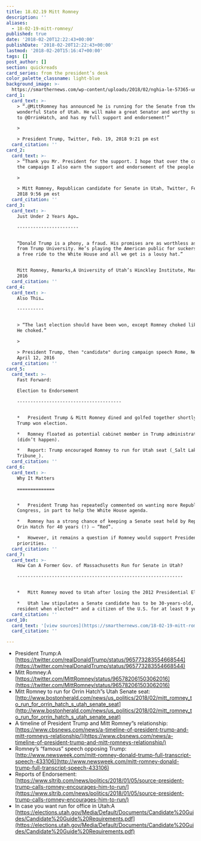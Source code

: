 ```yaml
---
title: 18.02.19 Mitt Romney
description: ''
aliases:
  - 18-02-19-mitt-romney/
published: true
date: '2018-02-20T12:22:43+00:00'
publishDate: '2018-02-20T12:22:43+00:00'
lastmod: '2018-02-20T15:16:47+00:00'
tags: []
post_author: []
section: quickreads
card_series: from the president’s desk
color_palette_classname: light-blue
background_image: >-
  https://smarthernews.com/wp-content/uploads/2018/02/nghia-le-57365-unsplash-360x360.jpg
card_1:
  card_text: >-
    > “.@MittRomney has announced he is running for the Senate from the
    wonderful State of Utah. He will make a great Senator and worthy successor
    to @OrrinHatch, and has my full support and endorsement!”

    > 

    > President Trump, Twitter, Feb. 19, 2018 9:21 pm est
  card_citation: ''
card_2:
  card_text: >-
    > “Thank you Mr. President for the support. I hope that over the course of
    the campaign I also earn the support and endorsement of the people of Utah.”

    > 

    > Mitt Romney, Republican candidate for Senate in Utah, Twitter, Feb 19,
    2018 9:56 pm est
  card_citation: ''
card_3:
  card_text: >-
    Just Under 2 Years Ago…

    -----------------------


    “Donald Trump is a phony, a fraud. His promises are as worthless as a degree
    from Trump University. He’s playing the American public for suckers: He gets
    a free ride to the White House and all we get is a lousy hat.”


    Mitt Romney, Remarks,A University of Utah’s Hinckley Institute, March 3,
    2016
  card_citation: ''
card_4:
  card_text: >-
    Also This…

    ----------


    > “The last election should have been won, except Romney choked like a dog.
    He choked.”

    > 

    > President Trump, then "candidate" during campaign speech Rome, New York,
    April 12, 2016
  card_citation: ''
card_5:
  card_text: >-
    Fast Forward:  

    Election to Endorsement

    ---------------------------------------


    *   President Trump & Mitt Romney dined and golfed together shortly after
    Trump won election.

    *   Romney floated as potential cabinet member in Trump administration
    (didn’t happen).

    *   Report: Trump encouraged Romney to run for Utah seat (_Salt Lake
    Tribune_).
  card_citation: ''
card_6:
  card_text: >-
    Why It Matters

    ==============


    *   President Trump has repeatedly commented on wanting more Republicans in
    Congress, in part to help the White House agenda.

    *   Romney has a strong chance of keeping a Senate seat held by Republican
    Orin Hatch for 40 years (!) – “Red”.

    *   However, it remains a question if Romney would support President Trump’s
    priorities.
  card_citation: ''
card_7:
  card_text: >-
    How Can A Former Gov. of Massachusetts Run for Senate in Utah?

    --------------------------------------------------------------


    *   Mitt Romney moved to Utah after losing the 2012 Presidential Election.

    *   Utah law stipulates a Senate candidate has to be 30-years-old, **a Utah
    resident when elected** and a citizen of the U.S. for at least 9 years.
  card_citation: ''
card_10:
  card_text: '[view sources](https://smarthernews.com/18-02-19-mitt-romney/)'
  card_citation: ''

---
```

*   President Trump:A [https://twitter.com/realDonaldTrump/status/965773283554668544](https://twitter.com/realDonaldTrump/status/965773283554668544)
*   Mitt Romney:A [https://twitter.com/MittRomney/status/965782061503062016](https://twitter.com/MittRomney/status/965782061503062016)
*   Mitt Romney to run for Orrin Hatch”s Utah Senate seat: [http://www.bostonherald.com/news/us_politics/2018/02/mitt_romney_to_run_for_orrin_hatch_s_utah_senate_seat](http://www.bostonherald.com/news/us_politics/2018/02/mitt_romney_to_run_for_orrin_hatch_s_utah_senate_seat)
*   A timeline of President Trump and Mitt Romney”s relationship: [https://www.cbsnews.com/news/a-timeline-of-president-trump-and-mitt-romneys-relationship/](https://www.cbsnews.com/news/a-timeline-of-president-trump-and-mitt-romneys-relationship/)
*   Romney’s “famous” speech opposing Trump: [http://www.newsweek.com/mitt-romney-donald-trump-full-transcript-speech-433106](http://www.newsweek.com/mitt-romney-donald-trump-full-transcript-speech-433106)
*   Reports of Endorsement: [https://www.sltrib.com/news/politics/2018/01/05/source-president-trump-calls-romney-encourages-him-to-run/](https://www.sltrib.com/news/politics/2018/01/05/source-president-trump-calls-romney-encourages-him-to-run/)
*   In case you want run for office in Utah:A [https://elections.utah.gov/Media/Default/Documents/Candidate%20Guides/Candidate%20Guide%20Requirements.pdf](https://elections.utah.gov/Media/Default/Documents/Candidate%20Guides/Candidate%20Guide%20Requirements.pdf)